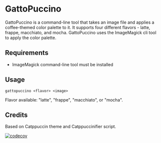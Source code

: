 # GattoPuccino

GattoPuccino is a command-line tool that takes an image file and applies a coffee-themed color palette to it. It supports four different flavors - latte, frappe, macchiato, and mocha. GattoPuccino uses the ImageMagick cli tool to apply the color palette.

## Requirements

- ImageMagick command-line tool must be installed

## Usage
```gattopuccino <flavor> <image>```

Flavor available: "latte", "frappe", "macchiato", or "mocha".

## Credits

Based on Catppuccin theme and Catppuccinifier script.


[![codecov](https://codecov.io/gh/DevMentat/GattoPuccino/branch/master/graph/badge.svg?token=5UhrJpsjTH)](https://codecov.io/gh/DevMentat/GattoPuccino)
